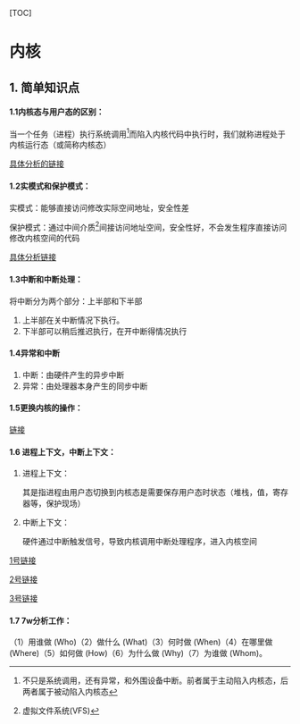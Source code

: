 [TOC]

# 内核

## 1. 简单知识点

#### 1.1内核态与用户态的区别：



当一个任务（进程）执行系统调用[^1]而陷入内核代码中执行时，我们就称进程处于内核运行态（或简称内核态）

[具体分析的链接][1]

#### 1.2实模式和保护模式：

实模式：能够直接访问修改实际空间地址，安全性差

保护模式：通过中间介质[^2]间接访问地址空间，安全性好，不会发生程序直接访问修改内核空间的代码

[具体分析链接][2]

#### 1.3中断和中断处理：

将中断分为两个部分：上半部和下半部

1. 上半部在关中断情况下执行。
2. 下半部可以稍后推迟执行，在开中断得情况执行



#### 1.4异常和中断

1. 中断：由硬件产生的异步中断
2. 异常：由处理器本身产生的同步中断

#### 1.5更换内核的操作：

[链接][3]

#### 1.6 进程上下文，中断上下文：

1. 进程上下文：

   其是指进程由用户态切换到内核态是需要保存用户态时状态（堆栈，值，寄存器等，保护现场）

2. 中断上下文：

   硬件通过中断触发信号，导致内核调用中断处理程序，进入内核空间

[1号链接][4]

[2号链接][5]

[3号链接][6]

#### 1.7 7w分析工作：

  （1）用谁做 (Who)（2）做什么 (What)（3）何时做 (When)（4）在哪里做 (Where)（5）如何做 (How)（6）为什么做 (Why)（7）为谁做 (Whom)。



[1]:https://blog.csdn.net/fatsandwich/article/details/2131707
[2]:https://blog.csdn.net/trochiluses/article/details/8954527
[3]:https://blog.csdn.net/mofiu/article/details/77894203
[4]:https://blog.csdn.net/zqixiao_09/article/details/50877756
[5]:https://blog.csdn.net/gangyanliang/article/details/6887128
[6]:https://blog.csdn.net/gangyanliang/article/details/6887128

[^1]:不只是系统调用，还有异常，和外围设备中断。前者属于主动陷入内核态，后两者属于被动陷入内核态
[^2]:虚拟文件系统(VFS)